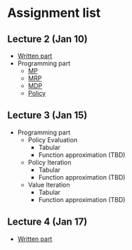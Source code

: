 # Assignment list

## Lecture 2 (Jan 10)

- [Written part](./Lecture2/written.pdf)
- Programming part
    - [MP](./Lecture2/mp.py)
    - [MRP](./Lecture2/mrp.py)
    - [MDP](./Lecture2/mdp.py)
    - [Policy](./Lecture2/policy.py) 
    
## Lecture 3 (Jan 15)
- Programming part
    - Policy Evaluation
        - Tabular
        - Function approximation (TBD)
    - Policy Iteration
        - Tabular
        - Function approximation (TBD)
    - Value Iteration
        - Tabular
        - Function approximation (TBD)

## Lecture 4 (Jan 17)
- [Written part](./Lecture4/written.pdf)
